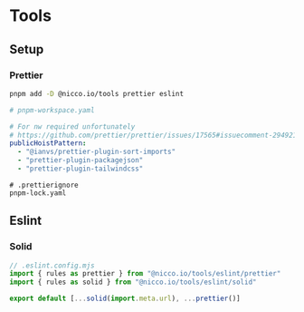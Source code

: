 # Tools

## Setup

### Prettier

```bash
pnpm add -D @nicco.io/tools prettier eslint
```

```yaml
# pnpm-workspace.yaml

# For nw required unfortunately
# https://github.com/prettier/prettier/issues/17565#issuecomment-2949214831
publicHoistPattern:
  - "@ianvs/prettier-plugin-sort-imports"
  - "prettier-plugin-packagejson"
  - "prettier-plugin-tailwindcss"
```

```ignore
# .prettierignore
pnpm-lock.yaml
```

## Eslint

### Solid

```js
// .eslint.config.mjs
import { rules as prettier } from "@nicco.io/tools/eslint/prettier"
import { rules as solid } from "@nicco.io/tools/eslint/solid"

export default [...solid(import.meta.url), ...prettier()]
```
